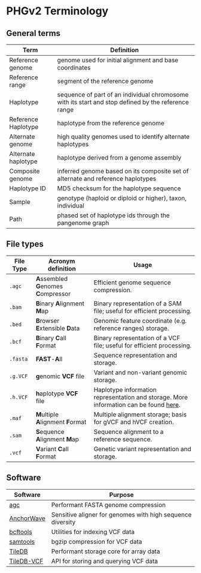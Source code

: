 # PHGv2 Terminology

## General terms
| Term                | Definition                                                                                          |
|---------------------|-----------------------------------------------------------------------------------------------------|
| Reference genome    | genome used for initial alignment and base coordinates                                              |
| Reference range     | segment of the reference genome                                                                     |
| Haplotype           | sequence of part of an individual chromosome with its start and stop defined by the reference range |
| Reference Haplotype | haplotype from the reference genome                                                                 |
| Alternate genome    | high quality genomes used to identify alternate haplotypes                                          |
| Alternate haplotype | haplotype derived from a genome assembly                                                            |
| Composite genome    | inferred genome based on its composite set of alternate and reference haplotypes                    |
| Haplotype ID        | MD5 checksum for the haplotype sequence                                                             |
| Sample              | genotype (haploid or diploid or higher), taxon, individual                                          |
| Path                | phased set of haplotype ids through the pangenome graph                                             |

## File types
| File Type | Acronym definition                       | Usage                                                                                                             |
|-----------|------------------------------------------|-------------------------------------------------------------------------------------------------------------------|
| `.agc`    | **A**ssembled **G**enomes **C**ompressor | Efficient genome sequence compression.                                                                            |
| `.bam`    | **B**inary **A**lignment **M**ap         | Binary representation of a SAM file; useful for efficient processing.                                             |
| `.bed`    | **B**rowser **E**xtensible **D**ata      | Genomic feature coordinate (e.g. reference ranges) storage.                                                       |
| `.bcf`    | **B**inary **C**all **F**ormat           | Binary representation of a VCF file; useful for efficient processing.                                             |
| `.fasta`  | **FAST**-**A**ll                         | Sequence representation and storage.                                                                              |
| `.g.VCF`  | **g**enomic **VCF** file                 | Variant and non-variant genomic storage.                                                                          |
| `.h.VCF`  | **h**aplotype **VCF** file               | Haplotype information representation and storage. More information can be found [here](./hvcf_specifications.md). |
| `.maf`    | **M**ultiple **A**lignment **F**ormat    | Multiple alignment storage; basis for gVCF and hVCF creation.                                                     |
| `.sam`    | **S**equence **A**lignment **M**ap       | Sequence alignment to a reference sequence.                                                                       |
| `.vcf`    | **V**ariant **C**all **F**ormat          | Genetic variant representation and storage.                                                                       |

## Software
| Software                                                | Purpose                                                    |
|---------------------------------------------------------|------------------------------------------------------------|
| [agc](https://github.com/refresh-bio/agc)               | Performant FASTA genome compression                        |
| [AnchorWave](https://github.com/baoxingsong/AnchorWave) | Sensitive aligner for genomes with high sequence diversity |
| [bcftools](https://github.com/samtools/bcftools)        | Utilities for indexing VCF data                            |
| [samtools](https://github.com/samtools/samtools)        | bgzip compression for VCF data                             |
| [TileDB](https://github.com/TileDB-Inc/TileDB)          | Performant storage core for array data                     |
| [TileDB-VCF](https://github.com/TileDB-Inc/TileDB-VCF)  | API for storing and querying VCF data                      |

